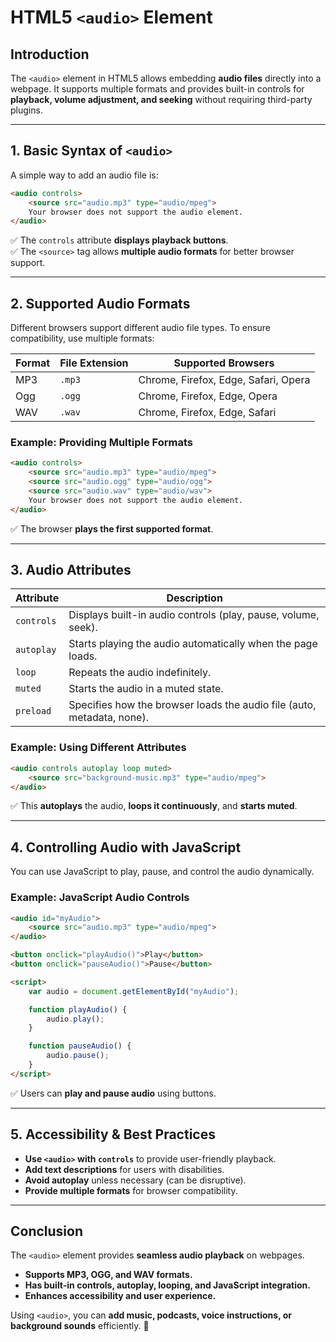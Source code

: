 # **HTML5 `<audio>` Element**  

## **Introduction**  
The `<audio>` element in HTML5 allows embedding **audio files** directly into a webpage. It supports multiple formats and provides built-in controls for **playback, volume adjustment, and seeking** without requiring third-party plugins.  

---

## **1. Basic Syntax of `<audio>`**  
A simple way to add an audio file is:  
```html
<audio controls>
    <source src="audio.mp3" type="audio/mpeg">
    Your browser does not support the audio element.
</audio>
```
✅ The `controls` attribute **displays playback buttons**.  
✅ The `<source>` tag allows **multiple audio formats** for better browser support.  

---

## **2. Supported Audio Formats**  
Different browsers support different audio file types. To ensure compatibility, use multiple formats:  

| Format  | File Extension | Supported Browsers |
|---------|--------------|-------------------|
| MP3     | `.mp3`       | Chrome, Firefox, Edge, Safari, Opera |
| Ogg     | `.ogg`       | Chrome, Firefox, Edge, Opera |
| WAV     | `.wav`       | Chrome, Firefox, Edge, Safari |

### **Example: Providing Multiple Formats**
```html
<audio controls>
    <source src="audio.mp3" type="audio/mpeg">
    <source src="audio.ogg" type="audio/ogg">
    <source src="audio.wav" type="audio/wav">
    Your browser does not support the audio element.
</audio>
```
✅ The browser **plays the first supported format**.  

---

## **3. Audio Attributes**  

| Attribute   | Description |
|-------------|-------------|
| `controls`  | Displays built-in audio controls (play, pause, volume, seek). |
| `autoplay`  | Starts playing the audio automatically when the page loads. |
| `loop`      | Repeats the audio indefinitely. |
| `muted`     | Starts the audio in a muted state. |
| `preload`   | Specifies how the browser loads the audio file (auto, metadata, none). |

### **Example: Using Different Attributes**
```html
<audio controls autoplay loop muted>
    <source src="background-music.mp3" type="audio/mpeg">
</audio>
```
✅ This **autoplays** the audio, **loops it continuously**, and **starts muted**.  

---

## **4. Controlling Audio with JavaScript**  
You can use JavaScript to play, pause, and control the audio dynamically.  

### **Example: JavaScript Audio Controls**
```html
<audio id="myAudio">
    <source src="audio.mp3" type="audio/mpeg">
</audio>

<button onclick="playAudio()">Play</button>
<button onclick="pauseAudio()">Pause</button>

<script>
    var audio = document.getElementById("myAudio");

    function playAudio() {
        audio.play();
    }

    function pauseAudio() {
        audio.pause();
    }
</script>
```
✅ Users can **play and pause audio** using buttons.  

---

## **5. Accessibility & Best Practices**  
- **Use `<audio>` with `controls`** to provide user-friendly playback.  
- **Add text descriptions** for users with disabilities.  
- **Avoid autoplay** unless necessary (can be disruptive).  
- **Provide multiple formats** for browser compatibility.  

---

## **Conclusion**  
The `<audio>` element provides **seamless audio playback** on webpages.  
- **Supports MP3, OGG, and WAV formats.**  
- **Has built-in controls, autoplay, looping, and JavaScript integration.**  
- **Enhances accessibility and user experience.**  

Using `<audio>`, you can **add music, podcasts, voice instructions, or background sounds** efficiently. 🎵